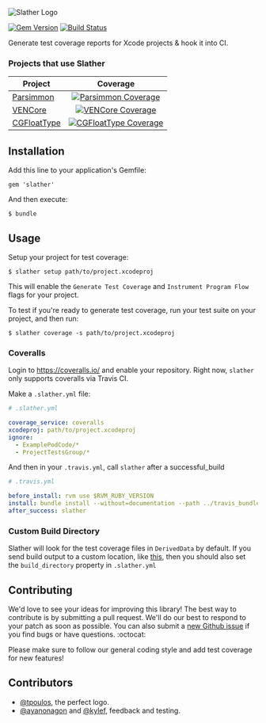 

![Slather Logo](https://raw.githubusercontent.com/venmo/slather/master/docs/logo.jpg)

[![Gem Version](https://badge.fury.io/rb/slather.svg)](http://badge.fury.io/rb/slather)
[![Build Status](https://travis-ci.org/venmo/slather.svg?branch=master)](https://travis-ci.org/venmo/slather)

Generate test coverage reports for Xcode projects & hook it into CI.

### Projects that use Slather

| Project | Coverage |
| ------- |:--------:|
| [Parsimmon](https://github.com/ayanonagon/Parsimmon) | [![Parsimmon Coverage](https://coveralls.io/repos/ayanonagon/Parsimmon/badge.png?branch=master)](https://coveralls.io/r/ayanonagon/Parsimmon?branch=master) |
| [VENCore](https://github.com/venmo/VENCore) | [![VENCore Coverage](https://coveralls.io/repos/venmo/VENCore/badge.png?branch=master)](https://coveralls.io/r/venmo/VENCore?branch=master) |
| [CGFloatType](https://github.com/kylef/CGFloatType) | [![CGFloatType Coverage](https://coveralls.io/repos/kylef/CGFloatType/badge.png?branch=master)](https://coveralls.io/r/kylef/CGFloatType?branch=master) |

## Installation

Add this line to your application's Gemfile:

    gem 'slather'

And then execute:

    $ bundle

## Usage

Setup your project for test coverage:

    $ slather setup path/to/project.xcodeproj

This will enable the `Generate Test Coverage` and `Instrument Program Flow` flags for your project.


To test if you're ready to generate test coverage, run your test suite on your project, and then run:

    $ slather coverage -s path/to/project.xcodeproj

### Coveralls

Login to https://coveralls.io/ and enable your repository. Right now, `slather` only supports coveralls via Travis CI.

Make a `.slather.yml` file:

```yml
# .slather.yml

coverage_service: coveralls
xcodeproj: path/to/project.xcodeproj
ignore:
  - ExamplePodCode/*
  - ProjectTestsGroup/*
```

And then in your `.travis.yml`, call `slather` after a successful_build

```yml
# .travis.yml

before_install: rvm use $RVM_RUBY_VERSION
install: bundle install --without=documentation --path ../travis_bundle_dir
after_success: slather
```

### Custom Build Directory

Slather will look for the test coverage files in `DerivedData` by default. If you send build output to a custom location, like [this](https://github.com/erikdoe/ocmock/blob/master/Tools/travis.sh#L12), then you should also set the `build_directory` property in `.slather.yml`

## Contributing

We'd love to see your ideas for improving this library! The best way to contribute is by submitting a pull request. We'll do our best to respond to your patch as soon as possible. You can also submit a [new Github issue](https://github.com/venmo/slather/issues/new) if you find bugs or have questions. :octocat:

Please make sure to follow our general coding style and add test coverage for new features!

## Contributors

* [@tpoulos](https://github.com/tpoulos), the perfect logo.
* [@ayanonagon](https://github.com/ayanonagon) and [@kylef](https://github.com/kylef), feedback and testing.

